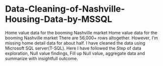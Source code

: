 # Data-Cleaning-of-Nashville-Housing-Data-by-MSSQL
Home value data for the booming Nashville market
Home value data for the booming Nashville market There are 56,000+ rows altogether. However, I'm missing home detail data for about half. I have cleaned the data using Microsoft SQL server(T-SQL). Here I have followed the Step of data exploration, Null value findings, Fill up Null value, aggregate data and summarize with insightfull outcome.
